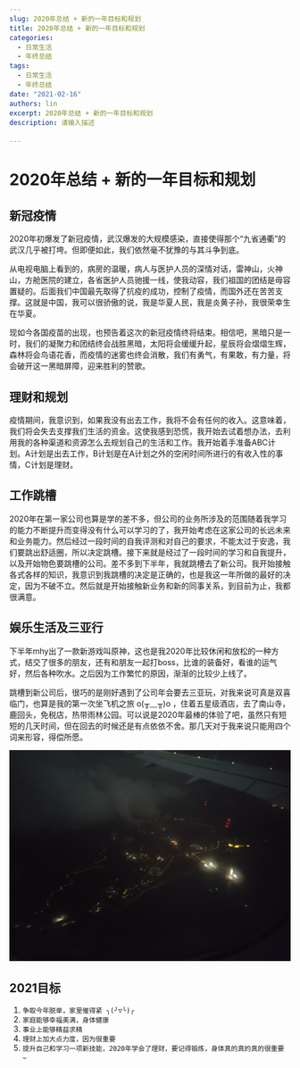 ```yaml
---
slug: 2020年总结 + 新的一年目标和规划
title: 2020年总结 + 新的一年目标和规划
categories:
  - 日常生活
  - 年终总结
tags:
  - 日常生活
  - 年终总结
date: "2021-02-16"
authors: lin
excerpt: 2020年总结 + 新的一年目标和规划
description: 请输入描述

---
```


# 2020年总结 + 新的一年目标和规划

## 新冠疫情

2020年初爆发了新冠疫情，武汉爆发的大规模感染，直接使得那个“九省通衢”的武汉几乎被打垮。但即便如此，我们依然毫不犹豫的与其斗争到底。

从电视电脑上看到的，病房的温暖，病人与医护人员的深情对话，雷神山，火神山，方舱医院的建立，各省医护人员驰援一线，使我动容，我们祖国的团结是毋容置疑的。后面我们中国最先取得了抗疫的成功，控制了疫情，而国外还在苦苦支撑。这就是中国，我可以很骄傲的说，我是华夏人民，我是炎黄子孙，我很荣幸生在华夏。

现如今各国疫苗的出现，也预告着这次的新冠疫情终将结束。相信吧，黑暗只是一时，我们的凝聚力和团结终会战胜黑暗，太阳将会缓缓升起，星辰将会熠熠生辉，森林将会鸟语花香，而疫情的迷雾也终会消散，我们有勇气，有果敢，有力量，将会破开这一黑暗屏障，迎来胜利的赞歌。

## 理财和规划

疫情期间，我意识到，如果我没有出去工作，我将不会有任何的收入。这意味着，我们将会失去支撑我们生活的资金。这使我感到恐慌，我开始去试着想办法，去利用我的各种渠道和资源怎么去规划自己的生活和工作。我开始着手准备ABC计划。A计划是出去工作，B计划是在A计划之外的空闲时间所进行的有收入性的事情，C计划是理财。

## 工作跳槽

2020年在第一家公司也算是学的差不多，但公司的业务所涉及的范围随着我学习的能力不断提升而变得没有什么可以学习的了，我开始考虑在这家公司的长远未来和业务能力。然后经过一段时间的自我评测和对自己的要求，不能太过于安逸，我们要跳出舒适圈，所以决定跳槽。接下来就是经过了一段时间的学习和自我提升，以及开始物色要跳槽的公司。差不多到下半年，我就跳槽去了新公司。我开始接触各式各样的知识，我意识到我跳槽的决定是正确的，也是我这一年所做的最好的决定，因为不破不立。然后就是开始接触新业务和新的同事关系，到目前为止，我都很满意。

## 娱乐生活及三亚行

下半年mhy出了一款新游戏叫原神，这也是我2020年比较休闲和放松的一种方式，结交了很多的朋友，还有和朋友一起打boss，比谁的装备好，看谁的运气好，然后各种吹水。之后因为工作繁忙的原因，渐渐的比较少上线了。

跳槽到新公司后，很巧的是刚好遇到了公司年会要去三亚玩，对我来说可真是双喜临门，也算是我的第一次坐飞机之旅 o(╥﹏╥)o ，住着五星级酒店，去了南山寺，鹿回头，免税店，热带雨林公园。可以说是2020年最棒的体验了吧，虽然只有短短的几天时间，但在回去的时候还是有点依依不舍。那几天对于我来说只能用四个词来形容，得偿所愿。

[![img](/img/pic/night.jpg)](/img/pic/night.jpg)

## 2021目标

1. `争取今年脱单，家里催得紧 ╮(╯▽╰)╭`
2. `家庭能够幸福美满，身体健康`
3. `事业上能够精益求精`
4. `理财上加大点力度，因为很重要`
5. `提升自己和学习一项新技能，2020年学会了理财，要记得锻炼，身体真的真的真的很重要 ~`